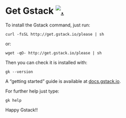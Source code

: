 Get Gstack [![.](https://gaproxy.gstack.io/UA-74118635-2/gstackio/gstack-get/readme?pixel&dh=github.com)](https://github.com/gstackio/ga-beacon)
==========

To install the Gstack command, just run:

    curl -fsSL http://get.gstack.io/please | sh

or:

    wget -qO- http://get.gstack.io/please | sh

Then you can check it is installed with:

    gk --version

A “getting started” guide is available at
[docs.gstack.io](http://docs.gstack.io/).

For further help just type:

    gk help

Happy Gstack!!
